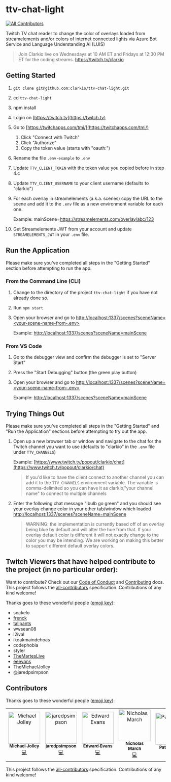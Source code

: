 # ttv-chat-light
[![All Contributors](https://img.shields.io/badge/all_contributors-2-orange.svg?style=flat-square)](#contributors)

Twitch TV chat reader to change the color of overlays loaded from streamelements and/or colors of internet connected lights via Azure Bot Service and Language Understanding AI (LUIS)

> Join Clarkio live on Wednesdays at 10 AM ET and Fridays at 12:30 PM ET for the coding streams. https://twitch.tv/clarkio

## Getting Started

1. `git clone git@github.com:clarkio/ttv-chat-light.git`
2. cd `ttv-chat-light`
3. npm install
4. Login on [https://twitch.tv](https://twitch.tv)
5. Go to [https://twitchapps.com/tmi/](https://twitchapps.com/tmi/)
   1. Click "Connect with Twitch"
   2. Click "Authorize"
   3. Copy the token value (starts with "oauth:")
6. Rename the file `.env-example` to `.env`
7. Update `TTV_CLIENT_TOKEN` with the token value you copied before in step 4.c
8. Update `TTV_CLIENT_USERNAME` to your client username (defaults to "clarkio")
9. For each overlay in streamelements (a.k.a. scenes) copy the URL to the scene and add it to the `.env` file as a new environment variable for each one.

   Example: mainScene=https://streamelements.com/overlay/abc/123

10. Get Streamelements JWT from your account and update `STREAMELEMENTS_JWT` in your `.env` file.

## Run the Application

Please make sure you've completed all steps in the "Getting Started" section before attempting to run the app.

### From the Command Line (CLI)

1. Change to the directory of the project `ttv-chat-light` if you have not already done so.
2. Run `npm start`
3. Open your browser and go to [http://localhost:1337/scenes?sceneName=<your-scene-name-from-.env>](http://localhost:1337/scenes?sceneName=)

   Example: [http://localhost:1337/scenes?sceneName=mainScene](http://localhost:1337/scenes?sceneName=mainScene)

### From VS Code

1. Go to the debugger view and confirm the debugger is set to "Server Start"
2. Press the "Start Debugging" button (the green play button)
3. Open your browser and go to [http://localhost:1337/scenes?sceneName=<your-scene-name-from-.env>](http://localhost:1337/scenes?sceneName=)

   Example: [http://localhost:1337/scenes?sceneName=mainScene](http://localhost:1337/scenes?sceneName=mainScene)

## Trying Things Out

Please make sure you've completed all steps in the "Getting Started" and "Run the Application" sections before attempting to try out the app.

1. Open up a new browser tab or window and navigate to the chat for the Twitch channel you want to use (defaults to "clarkio" in the `.env` file under `TTV_CHANNELS`)

   Example: [https://www.twitch.tv/popout/clarkio/chat](https://www.twitch.tv/popout/clarkio/chat)

   > If you'd like to have the client connect to another channel you can add it to the `TTV_CHANNELS` environment variable. The variable is comma-delimited so you can have it as clarkio,"your channel name" to connect to multiple channels

2. Enter the following chat message "!bulb go green" and you should see your overlay change color in your other tab/window which loaded [http://localhost:1337/scenes?sceneName=mainScene](http://localhost:1337/scenes?sceneName=mainScene)

   > WARNING: the implementation is currently based off of an overlay being blue by default and will alter the hue from that. If your overlay default color is different it will not exactly change to the color you may be intending. We are working on making this better to support different default overlay colors.

## Twitch Viewers that have helped contribute to the project (in no particular order):

Want to contribute? Check out our [Code of Conduct](CODE_OF_CONDUCT.md) and [Contributing](CONTRIBUTING.md) docs. This project follows the [all-contributors](https://github.com/all-contributors/all-contributors) specification.  Contributions of any kind welcome!

Thanks goes to these wonderful people ([emoji key](https://allcontributors.org/docs/en/emoji-key)):

- sockelo
- [frenck](https://github.com/frenck)
- [tallpants](https://github.com/tallpants)
- wwsean08
- l2ival
- ikoakmaindehoas
- codephobia
- styler
- [TheMartesLive](https://github.com/TheMartes)
- [eeevans](https://github.com/eeevans)
- TheMichaelJolley
- @jaredpsimpson

## Contributors

Thanks goes to these wonderful people ([emoji key](https://allcontributors.org/docs/en/emoji-key)):

<!-- ALL-CONTRIBUTORS-LIST:START - Do not remove or modify this section -->
<!-- prettier-ignore -->
<table>
  <tr>
    <td align="center"><a href="https://michaeljolley.com/"><img src="https://avatars2.githubusercontent.com/u/1228996?v=4" width="100px;" alt="Michael Jolley"/><br /><sub><b>Michael Jolley</b></sub></a><br /><a href="https://github.com/clarkio/ttv-chat-light/commits?author=MichaelJolley" title="Code">💻</a></td>
    <td align="center"><a href="https://github.com/jaredpsimpson"><img src="https://avatars0.githubusercontent.com/u/1933150?v=4" width="100px;" alt="jaredpsimpson"/><br /><sub><b>jaredpsimpson</b></sub></a><br /><a href="https://github.com/clarkio/ttv-chat-light/commits?author=jaredpsimpson" title="Code">💻</a></td>
    <td align="center"><a href="https://github.com/eeevans"><img src="https://avatars1.githubusercontent.com/u/272717?v=4" width="100px;" alt="Edward Evans"/><br /><sub><b>Edward Evans</b></sub></a><br /><a href="https://github.com/clarkio/ttv-chat-light/commits?author=eeevans" title="Code">💻</a></td>
    <td align="center"><a href="https://nmarch213.github.io/Portfolio/"><img src="https://avatars1.githubusercontent.com/u/14193159?v=4" width="100px;" alt="Nicholas March"/><br /><sub><b>Nicholas March</b></sub></a><br /><a href="https://github.com/clarkio/ttv-chat-light/commits?author=nmarch213" title="Code">💻</a></td>
    <td align="center"><a href="https://github.com/PatPat1567"><img src="https://avatars0.githubusercontent.com/u/41209202?v=4" width="100px;" alt="PatPat1567"/><br /><sub><b>PatPat1567</b></sub></a><br /><a href="https://github.com/clarkio/ttv-chat-light/issues?q=author%3APatPat1567" title="Bug reports">🐛</a></td>
  </tr>
</table>

<!-- ALL-CONTRIBUTORS-LIST:END -->

This project follows the [all-contributors](https://github.com/all-contributors/all-contributors) specification. Contributions of any kind welcome!